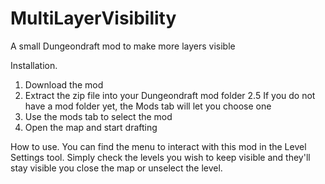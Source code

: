 # MultiLayerVisibility
A small Dungeondraft mod to make more layers visible

Installation.
1. Download the mod
2. Extract the zip file into your Dungeondraft mod folder
2.5 If you do not have a mod folder yet, the Mods tab will let you choose one
3. Use the mods tab to select the mod
4. Open the map and start drafting

How to use.
You can find the menu to interact with this mod in the Level Settings tool.
Simply check the levels you wish to keep visible and they'll stay visible you close the map or unselect the level.
